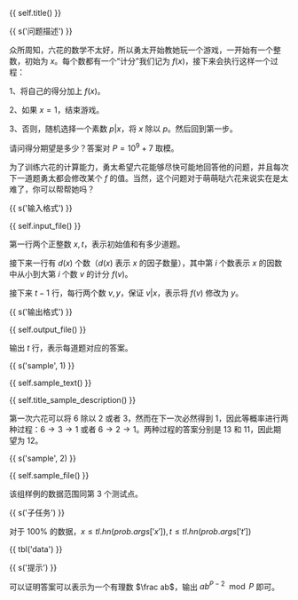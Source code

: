 {{ self.title() }}

{{ s('问题描述') }}

众所周知，六花的数学不太好，所以勇太开始教她玩一个游戏，一开始有一个整数，初始为 $x$。每个数都有一个“计分”我们记为 $f(x)$，接下来会执行这样一个过程：

1、将自己的得分加上 $f(x)$。

2、如果 $x = 1$，结束游戏。

3、否则，随机选择一个素数 $p \vert x$，将 $x$ 除以 $p$。然后回到第一步。

请问得分期望是多少？答案对 $P = 10^9 + 7$ 取模。

为了训练六花的计算能力，勇太希望六花能够尽快可能地回答他的问题，并且每次下一道题勇太都会修改某个 $f$ 的值。当然，这个问题对于萌萌哒六花来说实在是太难了，你可以帮帮她吗？

{{ s('输入格式') }}

{{ self.input_file() }}

第一行两个正整数 $x, t$，表示初始值和有多少道题。

接下来一行有 $d(x)$ 个数（$d(x)$ 表示 $x$ 的因子数量），其中第 $i$ 个数表示 $x$ 的因数中从小到大第 $i$ 个数 $v$ 的计分 $f(v)$。

接下来 $t - 1$ 行，每行两个数 $v, y$，保证 $v \vert x$，表示将 $f(v)$ 修改为 $y$。

{{ s('输出格式') }}

{{ self.output_file() }}

输出 $t$ 行，表示每道题对应的答案。

{{ s('sample', 1) }}

{{ self.sample_text() }}

{{ self.title_sample_description() }}

第一次六花可以将 $6$ 除以 $2$ 或者 $3$，然而在下一次必然得到 $1$，因此等概率进行两种过程：$6 \rightarrow 3 \rightarrow 1$ 或者 $6\rightarrow 2\rightarrow 1$。两种过程的答案分别是 $13$ 和 $11$，因此期望为 $12$。

{{ s('sample', 2) }}

{{ self.sample_file() }}

该组样例的数据范围同第 3 个测试点。

{{ s('子任务') }}

对于 $100\%$ 的数据，$x \le {{ tl.hn(prob.args['x']) }}, t \le {{ tl.hn(prob.args['t']) }}$

{{ tbl('data') }}

{{ s('提示') }}

可以证明答案可以表示为一个有理数 $\frac ab$，输出 $a b^{P - 2} \mod P$ 即可。
